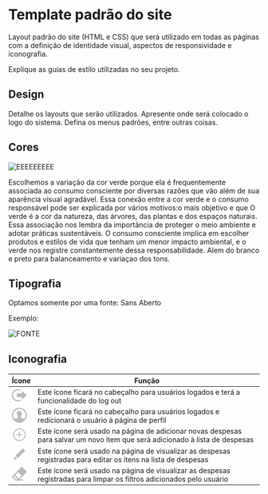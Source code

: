 # Template padrão do site

Layout padrão do site (HTML e CSS) que será utilizado em todas as páginas com a definição de identidade visual, aspectos de responsividade e iconografia.

Explique as guias de estilo utilizadas no seu projeto.

## Design

Detalhe os layouts que serão utilizados. Apresente onde será colocado o logo do sistema. Defina os menus padrões, entre outras coisas.


## Cores

![EEEEEEEEE](https://github.com/ICEI-PUC-Minas-PMV-SI/pmv-si-2023-2-pe1-t3-consumoconsciente/assets/112207603/69219877-4f18-47a1-a745-ac8796f96b91)

Escolhemos a variação da cor verde porque ela é frequentemente associada ao consumo consciente por diversas razões que vão além de sua aparência visual agradável. Essa conexão entre a cor verde e o consumo responsável pode ser explicada por vários motivos:o mais objetivo e que O verde é a cor da natureza, das árvores, das plantas e dos espaços naturais. Essa associação nos lembra da importância de proteger o meio ambiente e adotar práticas sustentáveis. O consumo consciente implica em escolher produtos e estilos de vida que tenham um menor impacto ambiental, e o verde nos registre constantemente dessa responsabilidade. Alem do branco e preto para balanceamento e variaçao dos tons.


## Tipografia

Optamos somente por uma fonte: Sans Aberto 

Exemplo:

![FONTE](https://github.com/ICEI-PUC-Minas-PMV-SI/pmv-si-2023-2-pe1-t3-consumoconsciente/assets/112207603/1bc8e3ae-ac41-448a-9e35-f069ac664aec)

## Iconografia

| Ícone | Função |
|-------|--------|
|<img src="/docs/img/logout.svg" alt="logout" style="height: 30px; width:30px;"/>| Este ícone ficará no cabeçalho para usuários logados e terá a funcionalidade do log out |
|<img src="/docs/img/user.svg" alt="user" style="height: 30px; width:30px;"/>| Este ícone ficará no cabeçalho para usuários logados e redicionará o usuário à página de perfil |
|<img src="/docs/img/plus.svg" alt="plus" style="height: 30px; width:30px;"/>| Este ícone será usado na página de adicionar novas despesas para salvar um novo item que será adicionado à lista de despesas |
|<img src="/docs/img/pencil.svg" alt="pencil" style="height: 30px; width:30px;"/>| Este ícone será usado na página de visualizar as despesas registradas para editar os itens na lista de despesas |
|<img src="/docs/img/eraser.svg" alt="eraser" style="height: 30px; width:30px;"/>| Este ícone será usado na página de visualizar as despesas registradas para limpar os filtros adicionados pelo usuário |
